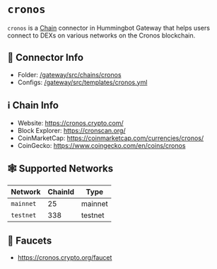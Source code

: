 # `cronos`

`cronos` is a [Chain](/chains) connector in Hummingbot Gateway that helps users connect to DEXs on various networks on the Cronos blockchain.

## 📁 Connector Info

* Folder: [/gateway/src/chains/cronos](https://github.com/hummingbot/gateway/tree/main/src/chains/cronos)
* Configs: [/gateway/src/templates/cronos.yml](https://github.com/hummingbot/gateway/tree/main/src/templates/cronos.yml)

## ℹ️ Chain Info

* Website: https://cronos.crypto.com/
* Block Explorer: https://cronscan.org/
* CoinMarketCap: https://coinmarketcap.com/currencies/cronos/
* CoinGecko: https://www.coingecko.com/en/coins/cronos

## 🕸️ Supported Networks

| Network | ChainId | Type |
|---------|---------|------|
| `mainnet` | 25 | mainnet |
| `testnet` | 338 | testnet |

## 🚰 Faucets

* https://cronos.crypto.org/faucet

